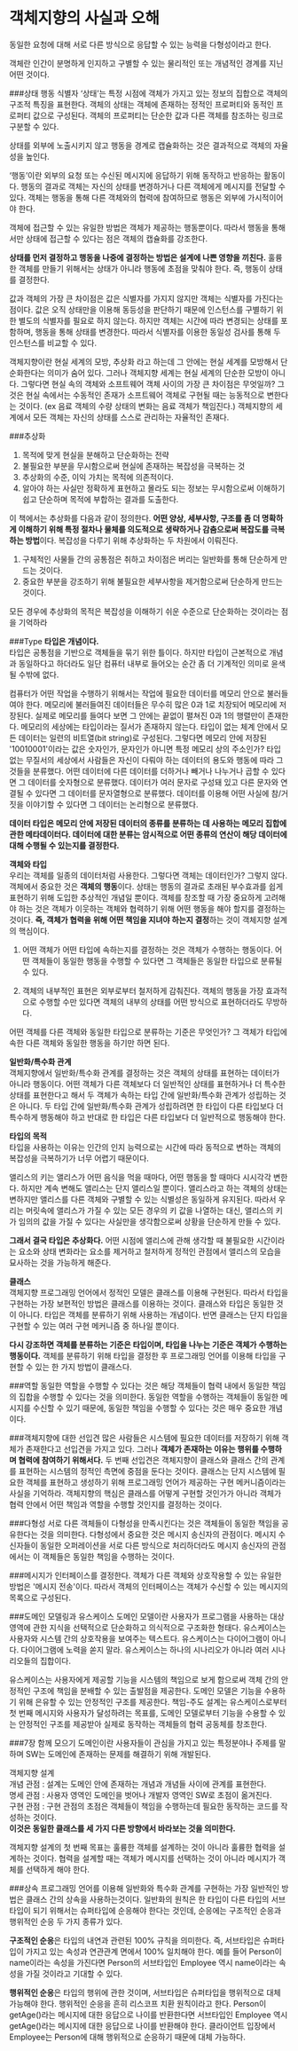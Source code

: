 # 객체지향의 사실과 오해
동일한 요청에 대해 서로 다른 방식으로 응답할 수 있는 능력을 다형성이라고 한다. 

객체란 인간이 분명하게 인지하고 구별할 수 있는 물리적인 또는 개념적인 경계를 지닌 어떤 것이다. 

###상태 행동 식별자
‘상태’는 특정 시점에 객체가 가지고 있는 정보의 집합으로 객체의 구조적 특징을 표현한다. 객체의 상태는 객체에 존재하는 정적인 프로퍼티와 동적인 프로퍼티 값으로 구성된다. 객체의 프로퍼티는 단순한 값과 다른 객체를 참조하는 링크로 구분할 수 있다. 

상태를 외부에 노출시키지 않고 행동을 경계로 캡슐화하는 것은 결과적으로 객체의 자율성을 높인다. 

‘행동’이란 외부의 요청 또는 수신된 메시지에 응답하기 위해 동작하고 반응하는 활동이다. 행동의 결과로 객체는 자신의 상태를 변경하거나 다른 객체에게 메시지를 전달할 수 있다. 객체는 행동을 통해 다른 객체와의 협력에 참여하므로 행동은 외부에 가시적이어야 한다. 

객체에 접근할 수 있는 유일한 방법은 객체가 제공하는 행동뿐이다. 따라서 행동을 통해서만 상태에 접근할 수 있다는  점은 객체의 캡슐화를 강조한다. 

**상태를 먼저 결정하고 행동을 나중에 결정하는 방법은 설계에 나쁜 영향을 끼친다.** 훌륭한 객체를 만들기 위해서는 상태가 아니라 행동에 초점을 맞춰야 한다. 즉, 행동이 상태를 결정한다. 

값과 객체의 가장 큰 차이점은 값은 식별자를 가지지 않지만 객체는 식별자를 가진다는 점이다. 값은 오직 상태만을 이용해 동등성을 판단하기 때문에 인스턴스를 구별하기 위한 별도의 식별자를 필요로 하지 않는다. 하지만 객체는 시간에 따라 변경되는 상태를 포함하며, 행동을 통해 상태를 변경한다. 따라서 식별자를 이용한 동일성 검사를 통해 두 인스턴스를 비교할 수 있다. 

 객체지향이란 현실 세계의 모방, 추상화 라고 하는데 그 안에는 현실 세계를 모방해서 단순화한다는 의미가 숨어 있다. 그러나 객체지향 세계는 현실 세계의 단순한 모방이 아니다. 그렇다면 현실 속의 객체와 소프트웨어 객체 사이의 가장 큰 차이점은 무엇일까? 그것은 현실 속에서는 수동적인 존재가 소프트웨어 객체로 구현될 때는 능동적으로 변한다는 것이다. (ex  음료 객체의 수량 상태의 변화는 음료 객체가 책임진다.) 객체지향의 세계에서 모든 객체는 자신의 상태를 스스로 관리하는 자율적인 존재다. 

###추상화
1. 목적에 맞게 현실을 분해하고 단순화하는 전략
2. 불필요한 부분을 무시함으로써 현실에 존재하는 복잡성을 극복하는 것
3. 추상화의 수준, 이익 가치는 목적에 의존적이다.
4. 알아야 하는 사실만 정확하게 표현하고 몰라도 되는 정보는 무시함으로써 이해하기 쉽고 단순하며 목적에 부합하는 결과를 도출한다.

이 책에서는 추상화를 다음과 같이 정의한다. **어떤 양상, 세부사항, 구조를 좀 더 명확하게 이해하기 위해 특정 절차나 물체를 의도적으로 생략하거나 감춤으로써 복잡도를 극복하는 방법**이다. 복잡성을 다루기 위해 추상화하는 두 차원에서 이뤄진다. 
1. 구체적인 사물들 간의 공통점은 취하고 차이점은 버리는 일반화를 통해 단순하게 만드는 것이다.
2. 중요한 부분을 강조하기 위해 불필요한 세부사항을 제거함으로써 단순하게 만드는 것이다.

모든 경우에 추상화의 목적은 복잡성을 이해하기 쉬운 수준으로 단순화하는 것이라는 점을 기억하라 <br>

###Type
**타입은 개념이다.**<br>
타입은 공통점을 기반으로 객체들을 묶기 위한 틀이다. 하지만 타입이 근본적으로 개념과 동일하다고 하더라도 일단 컴퓨터 내부로 들어오는 순간 좀 더 기계적인 의미로 윤색될 수밖에 없다.<br>

컴퓨터가 어떤 작업을 수행하기 위해서는 작업에 필요한 데이터를 메모리 안으로 불러들여야 한다. 메모리에 불러들여진 데이터들은 무수히 많은 0과 1로 치장되어 메모리에 저장된다. 실제로 메모리를 들여다 보면 그 안에는 끝없이 펼쳐진 0과 1의 행렬만이 존재한다. 메모리의 세상에는 타입이라는 질서가 존재하지 않는다. 타입이 없는 체계 안에서 모든 데이터는 일련의 비트열(bit string)로 구성된다. 그렇다면 메모리 안에 저장된 '10010001'이라는 값은 숫자인가, 문자인가 아니면 특정 메모리 상의 주소인가? 타입 없는 무질서의 세상에서 사람들은 자신이 다뤄야 하는 데이터의 용도와 행동에 따라 그것들을 분류했다. 어떤 데이터에 다른 데이터를 더하거나 빼거나 나누거나 곱할 수 있다면 그 데이터를 숫자형으로 분류했다. 데이터가 여러 문자로 구성돼 있고 다른 문자와 연결될 수 있다면 그 데이터를 문자열형으로 분류했다. 데이터를 이용해 어떤 사실에 참/거짓을 이야기할 수 있다면 그 데이터는 논리형으로 분류했다.<br>

**데이터 타입은 메모리 안에 저장된 데이터의 종류를 분류하는 데 사용하는 메모리 집합에 관한 메타데이터다. 데이터에 대한 분류는 암시적으로 어떤 종류의 연산이 해당 데이터에 대해 수행될 수 있는지를 결정한다.**<br>

**객체와 타입**<br>
우리는 객체를 일종의 데이터처럼 사용한다. 그렇다면 객체는 데이터인가? 그렇지 않다. 객체에서 중요한 것은 **객체의 행동**이다. 상태는 행동의 결과로 초래된 부수효과를 쉽게 표현하기 위해 도입한 추상적인 개념일 뿐이다. 객체를 창조할 때 가장 중요하게 고려해야 하는 것은 객체가 이웃하는 객체와 협력하기 위해 어떤 행동을 해야 할지를 결정하는 것이다. **즉, 객체가 협력을 위해 어떤 책임을 지녀야 하는지 결정**하는 것이 객체지향 설계의 핵심이다.<br>

1. 어떤 객체가 어떤 타입에 속하는지를 결정하는 것은 객체가 수행하는 행동이다. 어떤 객체들이 동일한 행동을 수행할 수 있다면 그 객체들은 동일한 타입으로 분류될 수 있다. <br>

2. 객체의 내부적인 표현은 외부로부터 철저하게 감춰진다. 객체의 행동을 가장 효과적으로 수행할 수만 있다면 객체의 내부의 상태를 어떤 방식으로 표현하더라도 무방하다.

어떤 객체를 다른 객체와 동일한 타입으로 분류하는 기준은 무엇인가? 그 객체가 타입에 속한 다른 객체와 동일한 행동을 하기만 하면 된다.<br>

**일반화/특수화 관계**<br>
객체지향에서 일반화/특수화 관계를 결정하는 것은 객체의 상태를 표현하는 데이터가 아니라 행동이다. 어떤 객체가 다른 객체보다 더 일반적인 상태를 표현하거나 더 특수한 상태를 표현한다고 해서 두 객체가 속하는 타입 간에 일반화/특수화 관계가 성립하는 것은 아니다. 두 타입 간에 일반화/특수화 관계가 성립하려면 한 타입이 다른 타입보다 더 특수하게 행동해야 하고 반대로 한 타입은 다른 타입보다 더 일반적으로 행동해야 한다.<br>

**타입의 목적**<br>
타입을 사용하는 이유는 인간의 인지 능력으로는 시간에 따라 동적으로 변하는 객체의 복잡성을 극복하기가 너무 어렵기 때문이다.<br>

앨리스의 키는 앨리스가 어떤 음식을 먹을 때마다, 어떤 행동을 할 때마다 시시각각 변한다. 하지만 계속 변해도 앨리스는 단지 앨리스일 뿐이다. 앨리스라고 하는 객체의 상태는 변하지만 앨리스를 다른 객체와 구별할 수 있는 식별성은 동일하게 유지된다. 따라서 우리는 머릿속에 앨리스가 가질 수 있는 모든 경우의 키 값을 나열하는 대신, 앨리스의 키가 임의의 값을 가질 수 있다는 사실만을 생각함으로써 상황을 단순하게 만들 수 있다. <br>

**그래서 결국 타입은 추상화다.** 어떤 시점에 앨리스에 관해 생각할 때 불필요한 시간이라는 요소와 상태 변화라는 요소를 제거하고 철저하게 정적인 관점에서 앨리스의 모습을 묘사하는 것을 가능하게 해준다.<br>

**클래스**<br>
객체지향 프로그래밍 언어에서 정적인 모델은 클래스를 이용해 구현된다. 따라서 타입을 구현하는 가장 보편적인 방법은 클래스를 이용하는 것이다. 클래스와 타입은 동일한 것이 아니다. 타입은 객체를 분류하기 위해 사용하는 개념이다. 반면 클래스는 단지 타입을 구현할 수 있는 여러 구현 메커니즘 중 하나일 뿐이다. 

**다시 강조하면 객체를 분류하는 기준은 타입이며, 타입을 나누는 기준은 객체가 수행하는 행동이다.** 객체를 분류하기 위해 타입을 결정한 후 프로그래밍 언어를 이용해 타입을 구현할 수 있는 한 가지 방법이 클래스다.

###역할
동일한 역할을 수행할 수 있다는 것은 해당 객체들이 협력 내에서 동일한 책임의 집합을 수행할 수 있다는 것을 의미한다. 동일한 역할을 수행하는 객체들이 동일한 메시지를 수신할 수 있기 때문에, 동일한 책임을 수행할 수 있다는 것은 매우 중요한 개념이다. 

###객체지향에 대한 선입견
많은 사람들은 시스템에 필요한 데이터를 저장하기 위해 객체가 존재한다고 선입견을 가지고 있다. 그러나 **객체가 존재하는 이유는 행위를 수행하며 협력에 참여하기 위해서다.** 두 번째 선입견은 객체지향이 클래스와 클래스 간의 관계를 표현하는 시스템의 정적인 측면에 중점을 둔다는 것이다. 클래스는 단지 시스템에 필요한 객체를 표현하고 생성하기 위해 프로그래밍 언어가 제공하는 구현 메커니즘이라는 사실을 기억하라. 객체지향의 핵심은 클래스를 어떻게 구현할 것인가가 아니라 객체가 협력 안에서 어떤 책임과 역할을 수행할 것인지를 결정하는 것이다. 

###다형성
서로 다른 객체들이 다형성을 만족시킨다는 것은 객체들이 동일한 책임을 공유한다는 것을 의미한다. 다형성에서 중요한 것은 메시지 송신자의 관점이다. 메시지 수신자들이 동일한 오퍼레이션을 서로 다른 방식으로 처리하더라도 메시지 송신자의 관점에서는 이 객체들은 동일한 책임을 수행하는 것이다. 

###메시지가 인터페이스를 결정한다.
객체가 다른 객체와 상호작용할 수 있는 유일한 방법은 '메시지 전송'이다. 따라서 객체의 인터페이스는 객체가 수신할 수 있는 메시지의 목록으로 구성된다. 

###도메인 모델링과 유스케이스
도메인 모델이란 사용자가 프로그램을 사용하는 대상 영역에 관한 지식을 선택적으로 단순화하고 의식적으로 구조화한 형태다. 유스케이스는 사용자와 시스템 간의 상호작용을 보여주는 텍스트다. 유스케이스는 다이어그램이 아니다. 다이어그램에 노력을 쏟지 말라. 유스케이스는 하나의 시나리오가 아니라 여러 시나리오들의 집합이다.

유스케이스는 사용자에게 제공할 기능을 시스템의 책임으로 보게 함으로써 객체 간의 안정적인 구조에 책임을 분배할 수 있는 출발점을 제공한다. 도메인 모델은 기능을 수용하기 위해 은유할 수 있는 안정적인 구조를 제공한다. 책임-주도 설계는 유스케이스로부터 첫 번째 메시지와 사용자가 달성하려는 목표를, 도메인 모델로부터 기능을 수용할 수 있는 안정적인 구조를 제공받아 실제로 동작하는 객체들의 협력 공동체를 창조한다. 

###7장 함께 모으기
도메인이란 사용자들이 관심을 가지고 있는 특정분야나 주제를 말하며 SW는 도메인에 존재하는 문제를 해결하기 위해 개발된다. 

객체지향 설계<br>
개념 관점 : 설계는 도메인 안에 존재하는 개념과 개념들 사이에 관계를 표현한다.<br>
명세 관점 : 사용자 영역인 도메인을 벗어나 개발자 영역인 SW로 초점이 옮겨진다.<br>
구현 관점 : 구현 관점의 초점은 객체들이 책임을 수행하는데 필요한 동작하는 코드를 작성하는 것이다.<br>
**이것은 동일한 클래스를 세 가지 다른 방향에서 바라보는 것을 의미한다.**<br>

객체지향 설계의 첫 번째 목표는 훌륭한 객체를 설계하는 것이 아니라 훌륭한 협력을 설계하는 것이다. 협력을 설계할 때는 객체가 메시지를 선택하는 것이 아니라 메시지가 객체를 선택하게 해야 한다. 

###상속
프로그래밍 언어를 이용해 일반화와 특수화 관계를 구현하는 가장 일반적인 방법은 클래스 간의 상속을 사용하는것이다. 일반화의 원칙은 한 타입이 다른 타입의 서브타입이 되기 위해서는 슈퍼타입에 순응해야 한다는 것인데, 순응에는 구조적인 순응과 행위적인 순응 두 가지 종류가 있다. 

**구조적인 순응**은 타입의 내연과 관련된 100% 규칙을 의미한다. 즉, 서브타입은 슈퍼타입이 가지고 있는 속성과 연관관계 면에서 100% 일치해야 한다. 예를 들어 Person이 name이라는 속성을 가진다면 Person의 서브타입인 Employee 역시 name이라는 속성을 가질 것이라고 기대할 수 있다.

**행위적인 순응**은 타입의 행위에 관한 것이며, 서브타입은 슈퍼타입을 행위적으로 대체 가능해야 한다. 행위적인 순응을 흔히 리스코프 치환 원칙이라고 한다. Person이 getAge()라는 메시지에 대한 응답으로 나이를 반환한다면 서브타입인  Employee 역시 getAge()라는 메시지에 대한 응답으로 나이를 반환해야 한다. 클라이언트 입장에서 Employee는 Person에 대해 행위적으로 순응하기 때문에 대체 가능하다. 